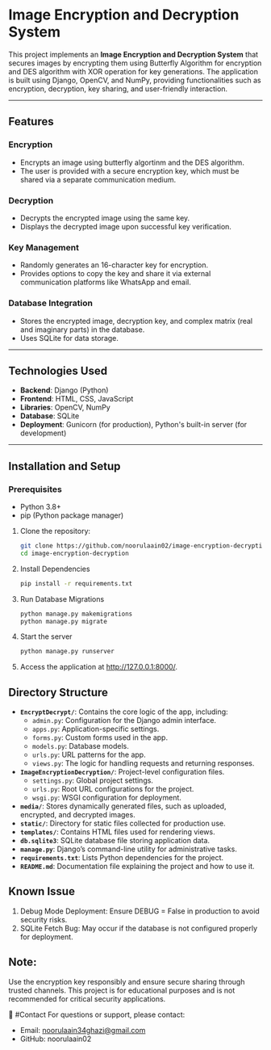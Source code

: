# Image Encryption and Decryption System

This project implements an **Image Encryption and Decryption System** that secures images by encrypting them using  Butterfly Algorithm for encryption and DES algorithm with XOR operation for key generations. The application is built using Django, OpenCV, and NumPy, providing functionalities such as encryption, decryption, key sharing, and user-friendly interaction.

---

## Features

### Encryption
- Encrypts an image using butterfly algortinm and the DES algorithm.
-  The user is provided with a secure encryption key, which must be shared via a separate communication medium.

### Decryption
- Decrypts the encrypted image using the same key.
- Displays the decrypted image upon successful key verification.

### Key Management
- Randomly generates an 16-character key for encryption.
- Provides options to copy the key and share it via external communication platforms like WhatsApp and email.

### Database Integration
- Stores the encrypted image, decryption key, and complex matrix (real and imaginary parts) in the database.
- Uses SQLite for data storage.

---

## Technologies Used

- **Backend**: Django (Python)
- **Frontend**: HTML, CSS, JavaScript
- **Libraries**: OpenCV, NumPy
- **Database**: SQLite
- **Deployment**: Gunicorn (for production), Python's built-in server (for development)

---

## Installation and Setup

### Prerequisites
- Python 3.8+
- pip (Python package manager)


1. Clone the repository:
   ```bash
   git clone https://github.com/noorulaain02/image-encryption-decryption.git
   cd image-encryption-decryption

2. Install Dependencies
   ```bash
   pip install -r requirements.txt

3. Run Database Migrations
   ```bash
   python manage.py makemigrations
   python manage.py migrate

4. Start the server
   ```bash
   python manage.py runserver

5. Access the application at http://127.0.0.1:8000/.

## Directory Structure
- **`EncryptDecrypt/`**: Contains the core logic of the app, including:
  - `admin.py`: Configuration for the Django admin interface.
  - `apps.py`: Application-specific settings.
  - `forms.py`: Custom forms used in the app.
  - `models.py`: Database models.
  - `urls.py`: URL patterns for the app.
  - `views.py`: The logic for handling requests and returning responses.
- **`ImageEncryptionDecryption/`**: Project-level configuration files.
  - `settings.py`: Global project settings.
  - `urls.py`: Root URL configurations for the project.
  - `wsgi.py`: WSGI configuration for deployment.
- **`media/`**: Stores dynamically generated files, such as uploaded, encrypted, and decrypted images.
- **`static/`**: Directory for static files collected for production use.
- **`templates/`**: Contains HTML files used for rendering views.
- **`db.sqlite3`**: SQLite database file storing application data.
- **`manage.py`**: Django’s command-line utility for administrative tasks.
- **`requirements.txt`**: Lists Python dependencies for the project.
- **`README.md`**: Documentation file explaining the project and how to use it.
  
## Known Issue
1. Debug Mode Deployment: Ensure DEBUG = False in production to avoid security risks.
2. SQLite Fetch Bug: May occur if the database is not configured properly for deployment.

## Note:
Use the encryption key responsibly and ensure secure sharing through trusted channels. This project is for educational purposes and is not recommended for critical security applications.

📧 #Contact
For questions or support, please contact:

- Email: noorulaain34ghazi@gmail.com
- GitHub: noorulaain02
